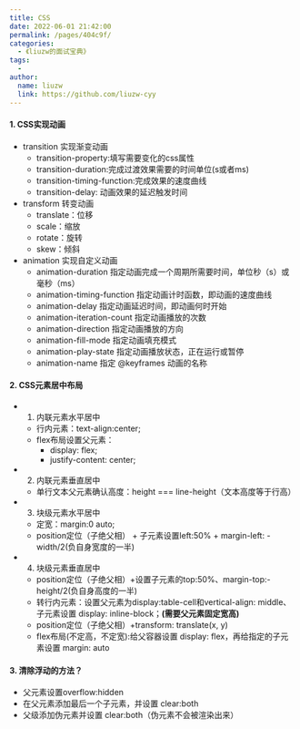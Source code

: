 ```yaml
---
title: CSS
date: 2022-06-01 21:42:00
permalink: /pages/404c9f/
categories:
  - 《liuzw的面试宝典》
tags:
  -
author:
  name: liuzw
  link: https://github.com/liuzw-cyy
---
```

#### 1. CSS实现动画
  * transition 实现渐变动画
    * transition-property:填写需要变化的css属性
    * transition-duration:完成过渡效果需要的时间单位(s或者ms)
    * transition-timing-function:完成效果的速度曲线
    * transition-delay: 动画效果的延迟触发时间
  * transform 转变动画
    * translate：位移
    * scale：缩放
    * rotate：旋转
    * skew：倾斜
  * animation 实现自定义动画
    * animation-duration	指定动画完成一个周期所需要时间，单位秒（s）或毫秒（ms）
    * animation-timing-function	指定动画计时函数，即动画的速度曲线
    * animation-delay 指定动画延迟时间，即动画何时开始
    * animation-iteration-count	指定动画播放的次数
    * animation-direction 指定动画播放的方向
    * animation-fill-mode 指定动画填充模式
    * animation-play-state	指定动画播放状态，正在运行或暂停
    * animation-name 指定 @keyframes 动画的名称
#### 2. CSS元素居中布局
  * 1. 内联元素水平居中
    * 行内元素：text-align:center;
    * flex布局设置父元素：
      * display: flex;
      * justify-content: center;
  * 2. 内联元素垂直居中
    * 单行文本父元素确认高度：height === line-height（文本高度等于行高）
  * 3. 块级元素水平居中
    * 定宽：margin:0 auto;
    * position定位（子绝父相） + 子元素设置left:50% + margin-left: -width/2(负自身宽度的一半)
  * 4. 块级元素垂直居中
    * position定位（子绝父相）+设置子元素的top:50%、margin-top:-height/2(负自身高度的一半)
    * 转行内元素：设置父元素为display:table-cell和vertical-align: middle、子元素设置 display: inline-block；**(需要父元素固定宽高)**
    * position定位（子绝父相）+transform: translate(x, y)
    * flex布局(不定高，不定宽):给父容器设置 display: flex，再给指定的子元素设置 margin: auto
  #### 3. 清除浮动的方法？
  * 父元素设置overflow:hidden
  * 在父元素添加最后一个子元素，并设置 clear:both
  * 父级添加伪元素并设置 clear:both（伪元素不会被渲染出来）